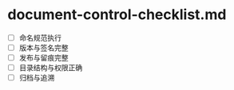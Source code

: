 # document-control-checklist.md

- [ ] 命名规范执行
- [ ] 版本与签名完整
- [ ] 发布与留痕完整
- [ ] 目录结构与权限正确
- [ ] 归档与追溯
